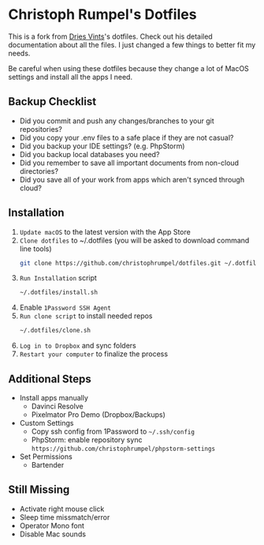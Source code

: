 # Christoph Rumpel's Dotfiles

This is a fork from [Dries Vints](https://github.com/driesvints/dotfiles)'s dotfiles. Check out his detailed documentation about all the files. I just changed a few things to better fit my needs.

Be careful when using these dotfiles because they change a lot of MacOS settings and install all the apps I need.

## Backup Checklist

- Did you commit and push any changes/branches to your git repositories?
- Did you copy your .env files to a safe place if they are not casual?
- Did you backup your IDE settings? (e.g. PhpStorm)
- Did you backup local databases you need?
- Did you remember to save all important documents from non-cloud directories?
- Did you save all of your work from apps which aren't synced through cloud?

## Installation

1. `Update macOS` to the latest version with the App Store
2. `Clone dotfiles` to ~/.dotfiles (you will be asked to download command line tools)
    ```zsh
    git clone https://github.com/christophrumpel/dotfiles.git ~/.dotfiles
    ```
3. `Run Installation` script
    ```zsh
    ~/.dotfiles/install.sh
    ```
4. Enable `1Password SSH Agent`
5. `Run clone script` to install needed repos
    ```zsh
   ~/.dotfiles/clone.sh
    ```
6. `Log in to Dropbox` and sync folders
7. `Restart your computer` to finalize  the process


## Additional Steps

- Install apps manually
    - Davinci Resolve
    - Pixelmator Pro Demo (Dropbox/Backups)
- Custom Settings
    - Copy ssh config from 1Password to `~/.ssh/config`
    - PhpStorm: enable repository sync `https://github.com/christophrumpel/phpstorm-settings`
- Set Permissions
    - Bartender

## Still Missing

- Activate right mouse click
- Sleep time missmatch/error
- Operator Mono font
- Disable Mac sounds
